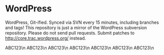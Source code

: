 WordPress
=========

WordPress, Git-ified. Synced via SVN every 15 minutes, including branches and tags! This repository is just a mirror of the WordPress subversion repository. Please do not send pull requests. Submit patches to http://core.trac.wordpress.org/ instead.




ABC123\n
ABC123\n
ABC123\n
ABC123\n
ABC123\n
ABC123\n
ABC123\n
